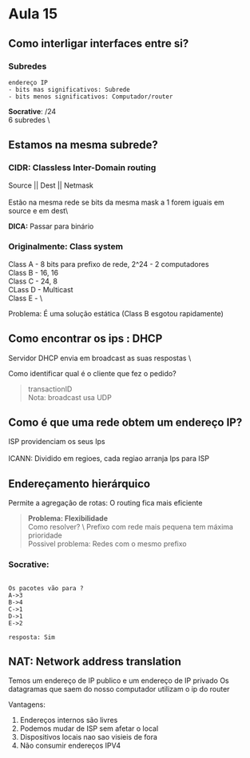 # Aula 15

## Como interligar interfaces entre si?

### Subredes

```
endereço IP
- bits mas significativos: Subrede
- bits menos significativos: Computador/router
```

**Socrative**:
/24 \
6 subredes \

## Estamos na mesma subrede?

### CIDR: Classless Inter-Domain routing
Source || Dest || Netmask \
\
Estão na mesma rede se bits da mesma mask a 1 forem iguais em \
source e em dest\

**DICA:** Passar para binário

### Originalmente: Class system
Class A - 8 bits para prefixo de rede, 2^24 - 2 computadores \
Class B - 16, 16 \
Class C - 24, 8 \
CLass D - Multicast \
Class E - \

Problema: É uma solução estática (Class B esgotou rapidamente)

## Como encontrar os ips : DHCP

Servidor DHCP envia em broadcast as suas respostas \

Como identificar qual é o cliente que fez o pedido?
> transactionID \
> Nota: broadcast usa UDP

## Como é que uma rede obtem um endereço IP?

ISP providenciam os seus Ips \
\
ICANN: Dividido em regioes, cada regiao arranja Ips para ISP

## Endereçamento hierárquico
Permite a agregação de rotas: O routing fica mais eficiente

> __Problema: Flexibilidade__ \
> Como resolver? \ 
> Prefixo com rede mais pequena tem máxima prioridade \
> Possivel problema: Redes com o mesmo prefixo 

### Socrative: 
```

Os pacotes vão para ?
A->3
B->4
C->1
D->1
E->2

resposta: Sim 
```

## NAT: Network address translation 

Temos um endereço de IP publico e um endereço de IP privado 
Os datagramas que saem do nosso computador utilizam o ip do router

Vantagens: 
1. Endereços internos são livres
2. Podemos mudar de ISP sem afetar o local
3. Dispositivos locais nao sao visieis de fora 
4. Não consumir endereços IPV4



